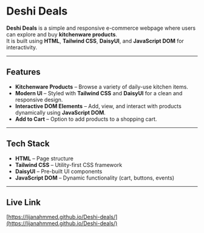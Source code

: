 # Deshi Deals  

**Deshi Deals** is a simple and responsive e-commerce webpage where users can explore and buy **kitchenware products**.  
It is built using **HTML**, **Tailwind CSS**, **DaisyUI**, and **JavaScript DOM** for interactivity.  

---

## Features  

- **Kitchenware Products** – Browse a variety of daily-use kitchen items.  
- **Modern UI** – Styled with **Tailwind CSS** and **DaisyUI** for a clean and responsive design.  
- **Interactive DOM Elements** – Add, view, and interact with products dynamically using **JavaScript DOM**.  
- **Add to Cart** – Option to add products to a shopping cart. 

---

## Tech Stack  

- **HTML** – Page structure  
- **Tailwind CSS** – Utility-first CSS framework  
- **DaisyUI** – Pre-built UI components  
- **JavaScript DOM** – Dynamic functionality (cart, buttons, events)  

---

## Live Link

[https://lijanahmmed.github.io/Deshi-deals/](https://lijanahmmed.github.io/Deshi-deals/)